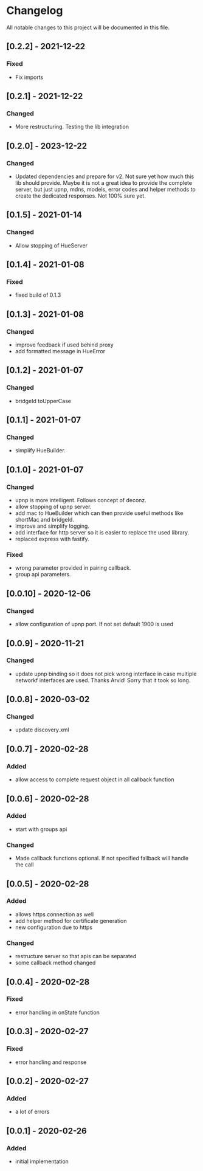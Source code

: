 # Changelog

All notable changes to this project will be documented in this file.

## [0.2.2] - 2021-12-22

### Fixed

- Fix imports

## [0.2.1] - 2021-12-22

### Changed

- More restructuring. Testing the lib integration

## [0.2.0] - 2023-12-22

### Changed

- Updated dependencies and prepare for v2. Not sure yet how much this lib should provide.
  Maybe it is not a great idea to provide the complete server, but just upnp, mdns, models, error codes
  and helper methods to create the dedicated responses. Not 100% sure yet.

## [0.1.5] - 2021-01-14

### Changed

- Allow stopping of HueServer

## [0.1.4] - 2021-01-08

### Fixed

- fixed build of 0.1.3

## [0.1.3] - 2021-01-08

### Changed

- improve feedback if used behind proxy
- add formatted message in HueError

## [0.1.2] - 2021-01-07

### Changed

- bridgeId toUpperCase

## [0.1.1] - 2021-01-07

### Changed

- simplify HueBuilder.

## [0.1.0] - 2021-01-07

### Changed

- upnp is more intelligent. Follows concept of deconz.
- allow stopping of upnp server.
- add mac to HueBuilder which can then provide useful methods like shortMac and bridgeId.
- improve and simplify logging.
- add interface for http server so it is easier to replace the used library.
- replaced express with fastify.

### Fixed

- wrong parameter provided in pairing callback.
- group api parameters.

## [0.0.10] - 2020-12-06

### Changed

- allow configuration of upnp port. If not set default 1900 is used

## [0.0.9] - 2020-11-21

### Changed

- update upnp binding so it does not pick wrong interface in case multiple networkf interfaces are used. Thanks Arvid! Sorry that it took so long.

## [0.0.8] - 2020-03-02

### Changed

- update discovery.xml

## [0.0.7] - 2020-02-28

### Added

- allow access to complete request object in all callback function

## [0.0.6] - 2020-02-28

### Added

- start with groups api

### Changed

- Made callback functions optional. If not specified fallback will handle the call

## [0.0.5] - 2020-02-28

### Added

- allows https connection as well
- add helper method for certificate generation
- new configuration due to https

### Changed

- restructure server so that apis can be separated
- some callback method changed

## [0.0.4] - 2020-02-28

### Fixed

- error handling in onState function

## [0.0.3] - 2020-02-27

### Fixed

- error handling and response

## [0.0.2] - 2020-02-27

### Added

- a lot of errors

## [0.0.1] - 2020-02-26

### Added

- initial implementation

